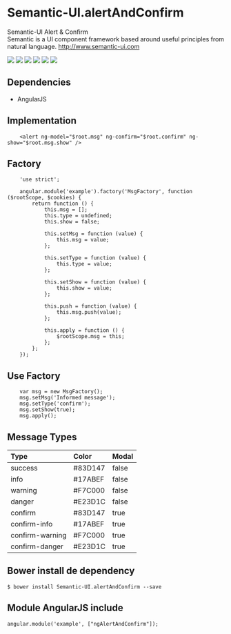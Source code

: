# Semantic-UI.alertAndConfirm
Semantic-UI Alert &amp; Confirm
<br>Semantic is a UI component framework based around useful principles from natural language. http://www.semantic-ui.com

<p>
  <a href="https://gitter.im/miamarti/Semantic-UI.alertAndConfirm" target="_blank"><img src="https://img.shields.io/gitter/room/nwjs/nw.js.svg"></a>
  <img src="https://img.shields.io/badge/SemanticUI.alertAndConfirm-release-green.svg">
  <img src="https://img.shields.io/badge/version-1.0.2-blue.svg">
  <img src="https://img.shields.io/github/license/mashape/apistatus.svg">
  <a href="https://github.com/miamarti/Semantic-UI.alertAndConfirm/tarball/master"><img src="https://img.shields.io/github/downloads/atom/atom/latest/total.svg"></a>
  <img src="https://img.shields.io/bower/v/bootstrap.svg">
</p>

## Dependencies
* AngularJS

## Implementation
```
    <alert ng-model="$root.msg" ng-confirm="$root.confirm" ng-show="$root.msg.show" />
```

## Factory
```
    'use strict';
    
    angular.module('example').factory('MsgFactory', function ($rootScope, $cookies) {
        return function () {
            this.msg = [];
            this.type = undefined;
            this.show = false;
    
            this.setMsg = function (value) {
                this.msg = value;
            };
    
            this.setType = function (value) {
                this.type = value;
            };
    
            this.setShow = function (value) {
                this.show = value;
            };
    
            this.push = function (value) {
                this.msg.push(value);
            };
    
            this.apply = function () {
                $rootScope.msg = this;
            };
        };
    });
```

## Use Factory
```
    var msg = new MsgFactory();
    msg.setMsg('Informed message');
    msg.setType('confirm');
    msg.setShow(true);
    msg.apply();
```

## Message Types
| Type | Color | Modal |
|:-----|:------|:------|
| success | #83D147 | false |
| info | #17ABEF | false |
| warning | #F7C000 | false |
| danger | #E23D1C | false |
| confirm | #83D147 | true |
| confirm-info | #17ABEF | true |
| confirm-warning | #F7C000 | true |
| confirm-danger | #E23D1C | true |

## Bower install de dependency
```
$ bower install Semantic-UI.alertAndConfirm --save
```

## Module AngularJS include
```
angular.module('example', ["ngAlertAndConfirm"]);
```
